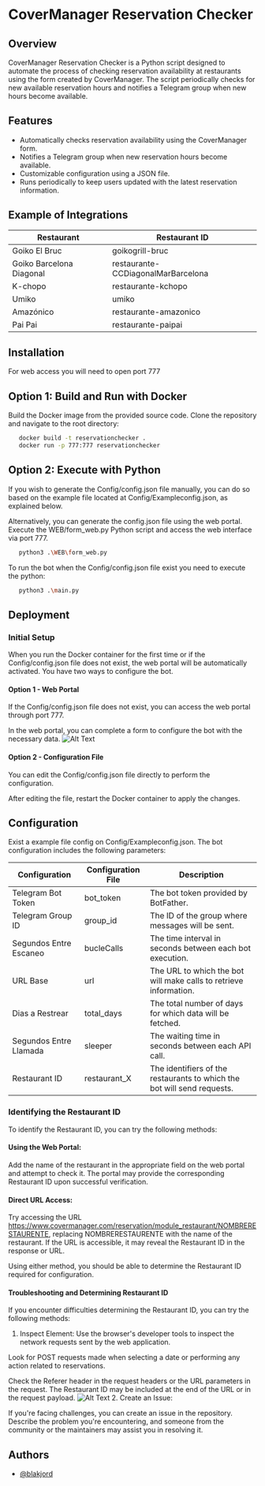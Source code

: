# CoverManager Reservation Checker

## Overview
CoverManager Reservation Checker is a Python script designed to automate the process of checking reservation availability at restaurants using the form created by CoverManager. The script periodically checks for new available reservation hours and notifies a Telegram group when new hours become available.

## Features

- Automatically checks reservation availability using the CoverManager form.
- Notifies a Telegram group when new reservation hours become available.
- Customizable configuration using a JSON file.
- Runs periodically to keep users updated with the latest reservation information.


## Example of Integrations
| Restaurant | Restaurant ID |
| -- | -- |
| Goiko El Bruc|goikogrill-bruc|
| Goiko Barcelona Diagonal |restaurante-CCDiagonalMarBarcelona|
| K-chopo|restaurante-kchopo|
| Umiko |umiko|
|Amazónico|restaurante-amazonico|
|Pai Pai|restaurante-paipai|

## Installation

For web access you will need to open port 777

## Option 1: Build and Run with Docker

Build the Docker image from the provided source code. Clone the repository and navigate to the root directory:
   ```bash
      docker build -t reservationchecker .
      docker run -p 777:777 reservationchecker
   ```

## Option 2: Execute with Python

If you wish to generate the Config/config.json file manually, you can do so based on the example file located at Config/Exampleconfig.json, as explained below.

Alternatively, you can generate the config.json file using the web portal. Execute the WEB/form_web.py Python script and access the web interface via port 777.

   ```bash
      python3 .\WEB\form_web.py
   ```
To run the bot when the Config/config.json file exist you need to execute the python:
   ```bash
      python3 .\main.py
   ```

## Deployment

### Initial Setup
When you run the Docker container for the first time or if the Config/config.json file does not exist, the web portal will be automatically activated. You have two ways to configure the bot.

#### Option 1 - Web Portal
If the Config/config.json file does not exist, you can access the web portal through port 777.

In the web portal, you can complete a form to configure the bot with the necessary data.
![Alt Text](https://i.ibb.co/L9sgfY5/imagen-2024-06-09-171344694.png)

#### Option 2 - Configuration File
You can edit the Config/config.json file directly to perform the configuration.

After editing the file, restart the Docker container to apply the changes.

## Configuration
Exist a example file config on Config/Exampleconfig.json.
The bot configuration includes the following parameters:


| Configuration | Configuration File | Description |
|-|-|-|
| Telegram Bot Token    | bot_token          | The bot token provided by BotFather.                                                             |
| Telegram Group ID     | group_id           | The ID of the group where messages will be sent.                                                 |
| Segundos Entre Escaneo| bucleCalls         | The time interval in seconds between each bot execution.                                          |
| URL Base                  | url                | The URL to which the bot will make calls to retrieve information.                                  |
| Dias a Restrear            | total_days         | The total number of days for which data will be fetched.                                           |
| Segundos Entre Llamada               | sleeper            | The waiting time in seconds between each API call.                                                 |
| Restaurant ID| restaurant_X       | The identifiers of the restaurants to which the bot will send requests.                            |

### Identifying the Restaurant ID
To identify the Restaurant ID, you can try the following methods:

#### Using the Web Portal:
Add the name of the restaurant in the appropriate field on the web portal and attempt to check it. The portal may provide the corresponding Restaurant ID upon successful verification.

#### Direct URL Access:

Try accessing the URL https://www.covermanager.com/reservation/module_restaurant/NOMBRERESTAURENTE, replacing NOMBRERESTAURENTE with the name of the restaurant. If the URL is accessible, it may reveal the Restaurant ID in the response or URL.

Using either method, you should be able to determine the Restaurant ID required for configuration.

#### Troubleshooting and Determining Restaurant ID
If you encounter difficulties determining the Restaurant ID, you can try the following methods:
1. Inspect Element:
Use the browser's developer tools to inspect the network requests sent by the web application.

Look for POST requests made when selecting a date or performing any action related to reservations.

Check the Referer header in the request headers or the URL parameters in the request. The Restaurant ID may be included at the end of the URL or in the request payload.
![Alt Text](https://i.ibb.co/HzQ7rcC/imagen-2024-06-09-193225086.png)
2. Create an Issue:

If you're facing challenges, you can create an issue in the repository. Describe the problem you're encountering, and someone from the community or the maintainers may assist you in resolving it.



## Authors

- [@blakjord](https://github.com/blakjord)

